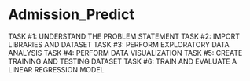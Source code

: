 # Admission_Predict

TASK #1: UNDERSTAND THE PROBLEM STATEMENT
TASK #2: IMPORT LIBRARIES AND DATASET
TASK #3: PERFORM EXPLORATORY DATA ANALYSIS
TASK #4: PERFORM DATA VISUALIZATION
TASK #5: CREATE TRAINING AND TESTING DATASET
TASK #6: TRAIN AND EVALUATE A LINEAR REGRESSION MODEL
